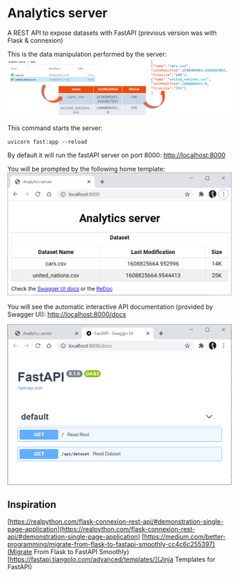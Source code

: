 # Analytics server

A REST API to expose datasets with FastAPI
(previous version was with Flask & connexion)

This is the data manipulation performed by the server:
![analytics-server.png](analytics-server.png)

This command starts the server:
```
uvicorn fast:app --reload
```

By default it will run the fastAPI server on port 8000:
[http://localhost:8000](http://localhost:8000)

You will be prompted by the following home template:
![home-template.png](home-template.png)

You will see the automatic interactive API documentation (provided by Swagger UI):
[http://localhost:8000/docs](http://localhost:8000/docs)

![swaggerUI.png](swaggerUI.png)

## Inspiration
[https://realpython.com/flask-connexion-rest-api/#demonstration-single-page-application](https://realpython.com/flask-connexion-rest-api/#demonstration-single-page-application)
[https://medium.com/better-programming/migrate-from-flask-to-fastapi-smoothly-cc4c6c255397](Migrate From Flask to FastAPI Smoothly)
[https://fastapi.tiangolo.com/advanced/templates/](Jinja Templates for FastAPI)